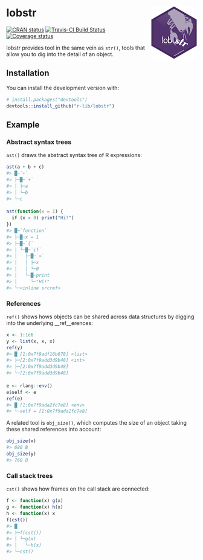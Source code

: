 
<!-- README.md is generated from README.Rmd. Please edit that file -->

# lobstr <img src='man/figures/logo.png' align="right">

[![CRAN
status](https://www.r-pkg.org/badges/version/lobstr)](https://cran.r-project.org/package=lobstr)
[![Travis-CI Build
Status](https://travis-ci.org/r-lib/lobstr.svg?branch=master)](https://travis-ci.org/r-lib/lobstr)
[![Coverage
status](https://codecov.io/gh/r-lib/lobstr/branch/master/graph/badge.svg)](https://codecov.io/github/r-lib/lobstr?branch=master)

lobstr provides tool in the same vein as `str()`, tools that allow you
to dig into the detail of an object.

## Installation

You can install the development version with:

``` r
# install.packages("devtools")
devtools::install_github("r-lib/lobstr")
```

## Example

### Abstract syntax trees

`ast()` draws the abstract syntax tree of R expressions:

``` r
ast(a + b + c)
#> █─`+` 
#> ├─█─`+` 
#> │ ├─a 
#> │ └─b 
#> └─c

ast(function(x = 1) {
  if (x > 0) print("Hi!")
})
#> █─`function` 
#> ├─█─x = 1 
#> ├─█─`{` 
#> │ └─█─`if` 
#> │   ├─█─`>` 
#> │   │ ├─x 
#> │   │ └─0 
#> │   └─█─print 
#> │     └─"Hi!" 
#> └─<inline srcref>
```

### References

`ref()` shows hows objects can be shared across data structures by
digging into the underlying \_\_ref\_\_erences:

``` r
x <- 1:1e6
y <- list(x, x, x)
ref(y)
#> █ [1:0x7f9adf16b078] <list> 
#> ├─[2:0x7f9add3d9b48] <int> 
#> ├─[2:0x7f9add3d9b48] 
#> └─[2:0x7f9add3d9b48]

e <- rlang::env()
e$self <- e
ref(e)
#> █ [1:0x7f9ada2fc7e8] <env> 
#> └─self = [1:0x7f9ada2fc7e8]
```

A related tool is `obj_size()`, which computes the size of an object
taking these shared references into account:

``` r
obj_size(x)
#> 680 B
obj_size(y)
#> 760 B
```

### Call stack trees

`cst()` shows how frames on the call stack are connected:

``` r
f <- function(x) g(x)
g <- function(x) h(x)
h <- function(x) x
f(cst())
#> █
#> ├─f(cst())
#> │ └─g(x)
#> │   └─h(x)
#> └─cst()
```

